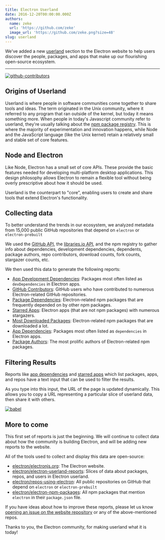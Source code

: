 ```yaml
---
title: Electron Userland
date: 2016-12-20T00:00:00.000Z
authors:
  name: zeke
  url: 'https://github.com/zeke'
  image_url: 'https://github.com/zeke.png?size=48'
slug: userland
---
```

We've added a new [userland](https://electronjs.org/userland) section to
the Electron website to help users discover the people, packages, and apps that make
up our flourishing open-source ecosystem.

---

[![github-contributors](https://cloud.githubusercontent.com/assets/2289/21205352/a873f86c-c210-11e6-9a92-1ef37dfc986b.png)](https://electronjs.org/userland)

## Origins of Userland

Userland is where people in software communities come together to share tools and ideas.
The term originated in the Unix community, where it referred to
any program that ran outside of the kernel, but today it means something more.
When people in today's Javascript community refer to userland, they're usually
talking about the [npm package registry](http://npm.im). This is where the majority of experimentation and
innovation happens, while Node and the JavaScript language (like the Unix kernel) retain
a relatively small and stable set of core features.

## Node and Electron

Like Node, Electron has a small set of core APIs. These provide
the basic features needed for developing multi-platform desktop applications.
This design philosophy allows Electron to remain a flexible tool without being
overly prescriptive about how it should be used.

Userland is the counterpart to "core", enabling users to
create and share tools that extend Electron's functionality.

## Collecting data

To better understand the trends in our ecosystem, we
analyzed metadata from 15,000 public GitHub repositories
that depend on `electron` or `electron-prebuilt`

We used the
[GitHub API](https://developer.github.com/v3/),
the
[libraries.io API](https://libraries.io/api),
and the npm registry to gather info about dependencies,
development dependencies, dependents, package authors,
repo contributors, download counts, fork counts, stargazer
counts, etc.

We then used this data to generate the following reports:

- [App Development Dependencies](https://electronjs.org/userland/dev_dependencies): Packages most often listed as `devDependencies` in Electron apps.
- [GitHub Contributors](https://electronjs.org/userland/github_contributors): GitHub users who have contributed to numerous Electron-related GitHub repositories.
- [Package Dependencies](https://electronjs.org/userland/package_dependencies): Electron-related npm packages that are frequently depended on by other npm packages.
- [Starred Apps](https://electronjs.org/userland/starred_apps): Electron apps (that are not npm packages) with numerous stargazers.
- [Most Downloaded Packages](https://electronjs.org/userland/most_downloaded_packages): Electron-related npm packages that are downloaded a lot.
- [App Dependencies](https://electronjs.org/userland/dependencies): Packages most often listed as `dependencies` in Electron apps.
- [Package Authors](https://electronjs.org/userland/package_authors): The most prolific authors of Electron-related npm packages.

## Filtering Results

Reports like
[app dependencies](https://electronjs.org/userland/dependencies) and
[starred apps](https://electronjs.org/userland/starred_apps)
which list packages, apps, and repos have a text input that can be used to
filter the results.

As you type into this input, the URL of the page is updated dynamically. This
allows you to copy a URL representing a particular slice of userland data,
then share it with others.

[![babel](https://cloud.githubusercontent.com/assets/2289/21328807/7bfa75e4-c5ea-11e6-8212-0e7988b367fd.png)
](https://electronjs.org/userland/dev_dependencies?q=babel%20preset)

## More to come

This first set of reports is just the beginning. We will continue to collect
data about how the community is building Electron, and will be adding
new reports to the website.

All of the tools used to collect and display this data are open-source:

- [electron/electronjs.org](https://github.com/electron/electron.atom): The Electron website.
- [electron/electron-userland-reports](https://github.com/electron/electron-userland-reports): Slices of data about packages, repos, and users in Electron userland.
- [electron/repos-using-electron](https://github.com/electron/repos-using-electron): All public repositories on GitHub that depend on `electron` or `electron-prebuilt`
- [electron/electron-npm-packages](https://github.com/zeke/electron-npm-packages): All npm packages that mention `electron` in their `package.json` file.

If you have ideas about how to improve these reports, please let us know
[opening an issue on the website repository](https://github.com/electron/electronjs.org/issues/new)
or any of the above-mentioned repos.

Thanks to you, the Electron community, for making userland what it is today!
